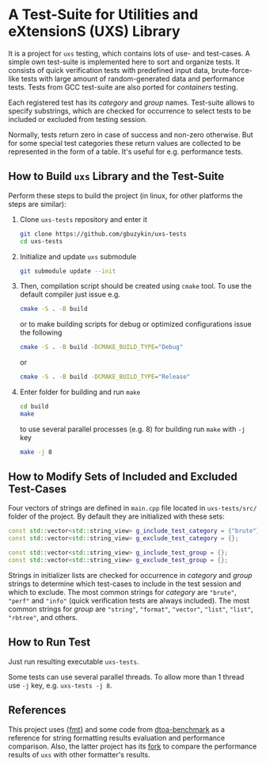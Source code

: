 # A Test-Suite for Utilities and eXtensionS (UXS) Library

It is a project for `uxs` testing, which contains lots of use- and test-cases.  A simple own
test-suite is implemented here to sort and organize tests.  It consists of quick verification tests
with predefined input data, brute-force-like tests with large amount of random-generated data and
performance tests.  Tests from GCC test-suite are also ported for *containers* testing.

Each registered test has its *category* and *group* names.  Test-suite allows to specify substrings,
which are checked for occurrence to select tests to be included or excluded from testing session.

Normally, tests return zero in case of success and non-zero otherwise.  But for some special test
categories these return values are collected to be represented in the form of a table.  It's useful
for e.g.  performance tests.

## How to Build `uxs` Library and the Test-Suite

Perform these steps to build the project (in linux, for other platforms the steps are similar):

1. Clone `uxs-tests` repository and enter it

    ```bash
    git clone https://github.com/gbuzykin/uxs-tests
    cd uxs-tests
    ```

2. Initialize and update `uxs` submodule

    ```bash
    git submodule update --init
    ```

3. Then, compilation script should be created using `cmake` tool.  To use the default compiler just
   issue e.g.

    ```bash
    cmake -S . -B build
    ```

    or to make building scripts for debug or optimized configurations issue the following

    ```bash
    cmake -S . -B build -DCMAKE_BUILD_TYPE="Debug"
    ```

    or

    ```bash
    cmake -S . -B build -DCMAKE_BUILD_TYPE="Release"
    ```

4. Enter folder for building and run `make`

    ```bash
    cd build
    make
    ```

    to use several parallel processes (e.g. 8) for building run `make` with `-j` key

    ```bash
    make -j 8
    ```

## How to Modify Sets of Included and Excluded Test-Cases

Four vectors of strings are defined in `main.cpp` file located in `uxs-tests/src/` folder of the
project.  By default they are initialized with these sets:

```cpp
const std::vector<std::string_view> g_include_test_category = {"brute"};
const std::vector<std::string_view> g_exclude_test_category = {};

const std::vector<std::string_view> g_include_test_group = {};
const std::vector<std::string_view> g_exclude_test_group = {};
```

Strings in initializer lists are checked for occurrence in *category* and *group* strings to
determine which test-cases to include in the test session and which to exclude.  The most common
strings for *category* are `"brute"`, `"perf"` and `"info"` (quick verification tests are always
included).  The most common strings for *group* are `"string"`, `"format"`, `"vector"`, `"list"`,
`"list"`, `"rbtree"`, and others.

## How to Run Test

Just run resulting executable `uxs-tests`.

Some tests can use several parallel threads.  To allow more than 1 thread use `-j` key, e.g.
`uxs-tests -j 8`.

## References

This project uses [{fmt}](https://github.com/fmtlib/fmt) and some code from
[dtoa-benchmark](https://github.com/miloyip/dtoa-benchmark) as a reference for string formatting
results evaluation and performance comparison.  Also, the latter project has its
[fork](https://github.com/gbuzykin/dtoa-benchmark) to compare the performance results of `uxs` with
other formatter's results.
